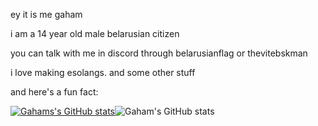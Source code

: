 ey it is me gaham

i am a 14 year old male belarusian citizen

you can talk with me in discord through belarusianflag or thevitebskman

i love making esolangs. and some other stuff

and here's a fun fact:

[![Gahams's GitHub stats](https://github-readme-stats.vercel.app/api/top-langs/?username=Thevitebsk&langs_count=3)](https://github.com/anuraghazra/github-readme-stats)![Gaham's GitHub stats](https://github-readme-stats.vercel.app/api?username=Thevitebsk)
